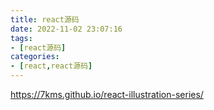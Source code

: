 ```yaml
---
title: react源码
date: 2022-11-02 23:07:16
tags:
- [react源码]
categories:
- [react,react源码]
---
```


https://7kms.github.io/react-illustration-series/
